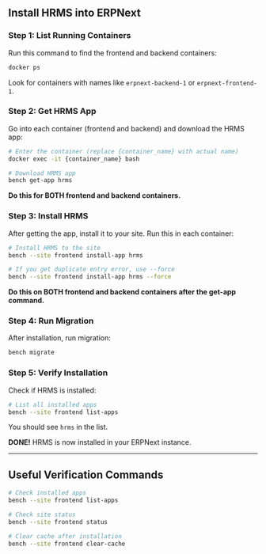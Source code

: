 ## Install HRMS into ERPNext

### Step 1: List Running Containers

Run this command to find the frontend and backend containers:

```bash
docker ps
```

Look for containers with names like `erpnext-backend-1` or `erpnext-frontend-1`.

### Step 2: Get HRMS App

Go into each container (frontend and backend) and download the HRMS app:

```bash
# Enter the container (replace {container_name} with actual name)
docker exec -it {container_name} bash

# Download HRMS app
bench get-app hrms
```

**Do this for BOTH frontend and backend containers.**

### Step 3: Install HRMS

After getting the app, install it to your site. Run this in each container:

```bash
# Install HRMS to the site
bench --site frontend install-app hrms

# If you get duplicate entry error, use --force
bench --site frontend install-app hrms --force
```

**Do this on BOTH frontend and backend containers after the get-app command.**

### Step 4: Run Migration

After installation, run migration:

```bash
bench migrate
```

### Step 5: Verify Installation

Check if HRMS is installed:

```bash
# List all installed apps
bench --site frontend list-apps
```

You should see `hrms` in the list.

**DONE!** HRMS is now installed in your ERPNext instance.

---

## Useful Verification Commands

```bash
# Check installed apps
bench --site frontend list-apps

# Check site status
bench --site frontend status

# Clear cache after installation
bench --site frontend clear-cache
```
